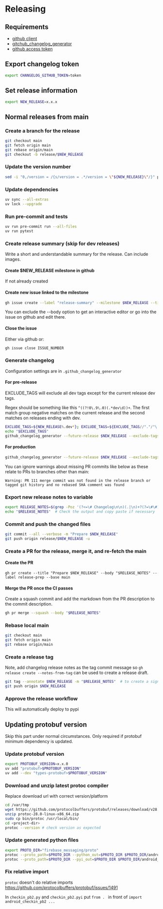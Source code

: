 # Releasing

## Requirements
* [github client](https://github.com/cli/cli#installation)
* [gitchub_changelog_generator](https://github.com/github-changelog-generator)
* [github access token](https://github.com/github-changelog-generator/github-changelog-generator#github-token)

## Export changelog token

```bash
export CHANGELOG_GITHUB_TOKEN=token
```

## Set release information

```bash
export NEW_RELEASE=x.x.x
```

## Normal releases from main

### Create a branch for the release

```bash
git checkout main
git fetch origin main
git rebase origin/main
git checkout -b release/$NEW_RELEASE
```

### Update the version number

```bash
sed -i "0,/version = /{s/version = .*/version = \"${NEW_RELEASE}\"/}" pyproject.toml
```

### Update dependencies

```bash
uv sync --all-extras
uv lock --upgrade
```

### Run pre-commit and tests

```bash
uv run pre-commit run --all-files
uv run pytest
```

### Create release summary (skip for dev releases)

Write a short and understandable summary for the release.  Can include images.

#### Create $NEW_RELEASE milestone in github

If not already created

#### Create new issue linked to the milestone

```bash
gh issue create --label "release-summary" --milestone $NEW_RELEASE --title "$NEW_RELEASE Release Summary" --body "**Release highlights:**"
```

You can exclude the --body option to get an interactive editor or go into the issue on github and edit there.

#### Close the issue

Either via github or:

```bash
gh issue close ISSUE_NUMBER
```

### Generate changelog

Configuration settings are in `.github_changelog_generator`

#### For pre-release

EXCLUDE_TAGS will exclude all dev tags except for the current release dev tags.

Regex should be something like this `^((?!0\.9\.0)(.*dev\d))+`. The first match group negative matches on the current release and the second matches on releases ending with dev.

```bash
EXCLUDE_TAGS=${NEW_RELEASE%.dev*}; EXCLUDE_TAGS=${EXCLUDE_TAGS//"."/"\."}; EXCLUDE_TAGS="^((?!"$EXCLUDE_TAGS")(.*dev\d))+"
echo "$EXCLUDE_TAGS"
github_changelog_generator --future-release $NEW_RELEASE --exclude-tags-regex "$EXCLUDE_TAGS"
```

#### For production

```bash
github_changelog_generator --future-release $NEW_RELEASE --exclude-tags-regex 'dev\d$'
```

You can ignore warnings about missing PR commits like below as these relate to PRs to branches other than main:
```
Warning: PR 111 merge commit was not found in the release branch or tagged git history and no rebased SHA comment was found
```


### Export new release notes to variable

```bash
export RELEASE_NOTES=$(grep -Poz '(?<=\# Changelog\n\n)(.|\n)+?(?=\#\#)' CHANGELOG.md | tr '\0' '\n' )
echo "$RELEASE_NOTES"  # Check the output and copy paste if necessary
```

### Commit and push the changed files

```bash
git commit --all --verbose -m "Prepare $NEW_RELEASE"
git push origin release/$NEW_RELEASE -u
```

### Create a PR for the release, merge it, and re-fetch the main

#### Create the PR
```
gh pr create --title "Prepare $NEW_RELEASE" --body "$RELEASE_NOTES" --label release-prep --base main
```

#### Merge the PR once the CI passes

Create a squash commit and add the markdown from the PR description to the commit description.

```bash
gh pr merge --squash --body "$RELEASE_NOTES"
```

### Rebase local main

```bash
git checkout main
git fetch origin main
git rebase origin/main
```

### Create a release tag

Note, add changelog release notes as the tag commit message so `gh release create --notes-from-tag` can be used to create a release draft.

```bash
git tag --annotate $NEW_RELEASE -m "$RELEASE_NOTES"  # to create a signed tag replace --annotate with --sign
git push origin $NEW_RELEASE
```

### Approve the release workflow

This will automatically deploy to pypi


## Updating protobuf version

Skip this part under normal circumstances.
Only required if protobuf minimum dependency is updated.

### Update protobuf version

```bash
export PROTOBUF_VERSION=x.x.0
uv add "protobuf>$PROTOBUF_VERSION"
uv add --dev "types-protobuf>$PROTOBUF_VERSION"
```

### Download and unzip latest protoc compiler

Replace download url with correct version/platform

```bash
cd /var/tmp
wget https://github.com/protocolbuffers/protobuf/releases/download/v28.0/protoc-28.0-linux-x86_64.zip
unzip protoc-28.0-linux-x86_64.zip
sudo cp bin/protoc /usr/local/bin/
cd <project-dir>
protoc --version # check version as expected
```

### Update generated python files

```bash
export PROTO_DIR="firebase_messaging/proto"
protoc --proto_path=$PROTO_DIR --python_out=$PROTO_DIR $PROTO_DIR/android_checkin.proto $PROTO_DIR/checkin.proto $PROTO_DIR/mcs.proto
protoc --proto_path=$PROTO_DIR --pyi_out=$PROTO_DIR $PROTO_DIR/android_checkin.proto $PROTO_DIR/checkin.proto $PROTO_DIR/mcs.proto
```

### Fix relative import

`protoc` doesn't do relative imports https://github.com/protocolbuffers/protobuf/issues/1491

In `checkin_pb2.py` and `checkin_pb2.pyi` put `from . ` in front of `import android_checkin_pb2 ...`
